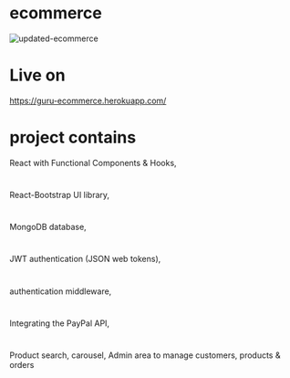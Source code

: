 
# ecommerce


![updated-ecommerce](https://user-images.githubusercontent.com/59472229/145772405-50e1ef0f-2095-42c3-bd1a-a1523b5749e6.jpg)



# Live on
https://guru-ecommerce.herokuapp.com/


# project contains

 React with Functional Components & Hooks,
 #
 React-Bootstrap UI library,
 #
 MongoDB database,
 #
 JWT authentication (JSON web tokens),
 #
 authentication middleware,
#
 Integrating the PayPal API,
 #
 Product search, carousel,
 Admin area to manage customers, products & orders



